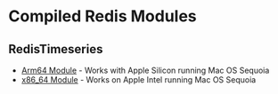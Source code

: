 # Compiled Redis Modules

## RedisTimeseries

- [Arm64 Module](RedisTimeseries/macos-arm64v8-release) - Works with Apple Silicon running Mac OS Sequoia
- [x86_64 Module](RedisTimeseries/macos-x86_64-release) - Works on Apple Intel running Mac OS Sequoia
